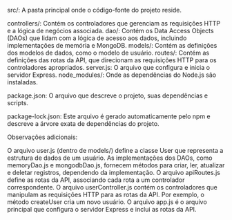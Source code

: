 src/: A pasta principal onde o código-fonte do projeto reside.

controllers/: Contém os controladores que gerenciam as requisições HTTP e a lógica de negócios associada.
dao/: Contém os Data Access Objects (DAOs) que lidam com a lógica de acesso aos dados, incluindo implementações de memória e MongoDB.
models/: Contém as definições dos modelos de dados, como o modelo de usuário.
routes/: Contém as definições das rotas da API, que direcionam as requisições HTTP para os controladores apropriados.
server.js: O arquivo que configura e inicia o servidor Express.
node_modules/: Onde as dependências do Node.js são instaladas.

package.json: O arquivo que descreve o projeto, suas dependências e scripts.

package-lock.json: Este arquivo é gerado automaticamente pelo npm e descreve a árvore exata de dependências do projeto.

Observações adicionais:

O arquivo user.js (dentro de models/) define a classe User que representa a estrutura de dados de um usuário.
As implementações dos DAOs, como memoryDao.js e mongodbDao.js, fornecem métodos para criar, ler, atualizar e deletar registros, dependendo da implementação.
O arquivo apiRoutes.js define as rotas da API, associando cada rota a um controlador correspondente.
O arquivo userController.js contém os controladores que manipulam as requisições HTTP para as rotas da API. Por exemplo, o método createUser cria um novo usuário.
O arquivo app.js é o arquivo principal que configura o servidor Express e inclui as rotas da API.